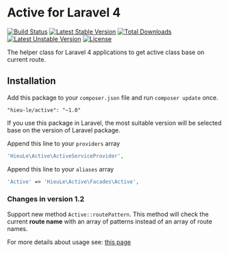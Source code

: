 Active for Laravel 4
======
[![Build Status](https://travis-ci.org/letrunghieu/active.png?branch=master)](https://travis-ci.org/letrunghieu/active)
[![Latest Stable Version](https://poser.pugx.org/hieu-le/active/v/stable.svg)](https://packagist.org/packages/hieu-le/active) [![Total Downloads](https://poser.pugx.org/hieu-le/active/downloads.svg)](https://packagist.org/packages/hieu-le/active) [![Latest Unstable Version](https://poser.pugx.org/hieu-le/active/v/unstable.svg)](https://packagist.org/packages/hieu-le/active) [![License](https://poser.pugx.org/hieu-le/active/license.svg)](https://packagist.org/packages/hieu-le/active)

The helper class for Laravel 4 applications to get active class base on current route.
## Installation

Add this package to your `composer.json` file and run `composer update` once.

```
"hieu-le/active": "~1.0"
```

If you use this package in Laravel, the most suitable version will be selected base on the version of Laravel package.

Append this line to your `providers` array

```php
'HieuLe\Active\ActiveServiceProvider',
```

Append this line to your `aliases` array

```php
'Active' => 'HieuLe\Active\Facades\Active',
```

### Changes in version 1.2
Support new method `Active::routePattern`. This method will check the current **route name** with an array of patterns instead of an array of route names.

For more details about usage see: [this page](http://www.hieule.info/products/active-class-helper-laravel-4/)

